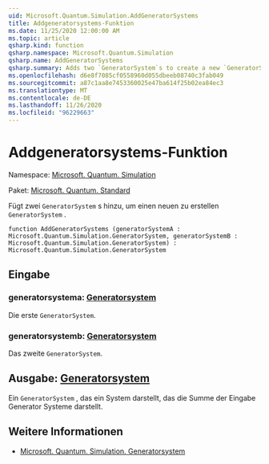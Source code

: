 ```yaml
---
uid: Microsoft.Quantum.Simulation.AddGeneratorSystems
title: Addgeneratorsystems-Funktion
ms.date: 11/25/2020 12:00:00 AM
ms.topic: article
qsharp.kind: function
qsharp.namespace: Microsoft.Quantum.Simulation
qsharp.name: AddGeneratorSystems
qsharp.summary: Adds two `GeneratorSystem`s to create a new `GeneratorSystem`.
ms.openlocfilehash: d6e8f7085cf0558960d055dbeeb08740c3fab049
ms.sourcegitcommit: a87c1aa8e7453360025e47ba614f25b02ea84ec3
ms.translationtype: MT
ms.contentlocale: de-DE
ms.lasthandoff: 11/26/2020
ms.locfileid: "96229663"
---
```

# <a name="addgeneratorsystems-function"></a>Addgeneratorsystems-Funktion

Namespace: [Microsoft. Quantum. Simulation](xref:Microsoft.Quantum.Simulation)

Paket: [Microsoft. Quantum. Standard](https://nuget.org/packages/Microsoft.Quantum.Standard)


Fügt zwei `GeneratorSystem` s hinzu, um einen neuen zu erstellen `GeneratorSystem` .

```qsharp
function AddGeneratorSystems (generatorSystemA : Microsoft.Quantum.Simulation.GeneratorSystem, generatorSystemB : Microsoft.Quantum.Simulation.GeneratorSystem) : Microsoft.Quantum.Simulation.GeneratorSystem
```


## <a name="input"></a>Eingabe

### <a name="generatorsystema--generatorsystem"></a>generatorsystema: [Generatorsystem](xref:Microsoft.Quantum.Simulation.GeneratorSystem)

Die erste `GeneratorSystem`.


### <a name="generatorsystemb--generatorsystem"></a>generatorsystemb: [Generatorsystem](xref:Microsoft.Quantum.Simulation.GeneratorSystem)

Das zweite `GeneratorSystem`.



## <a name="output--generatorsystem"></a>Ausgabe: [Generatorsystem](xref:Microsoft.Quantum.Simulation.GeneratorSystem)

Ein `GeneratorSystem` , das ein System darstellt, das die Summe der Eingabe Generator Systeme darstellt.

## <a name="see-also"></a>Weitere Informationen

- [Microsoft. Quantum. Simulation. Generatorsystem](xref:Microsoft.Quantum.Simulation.GeneratorSystem)